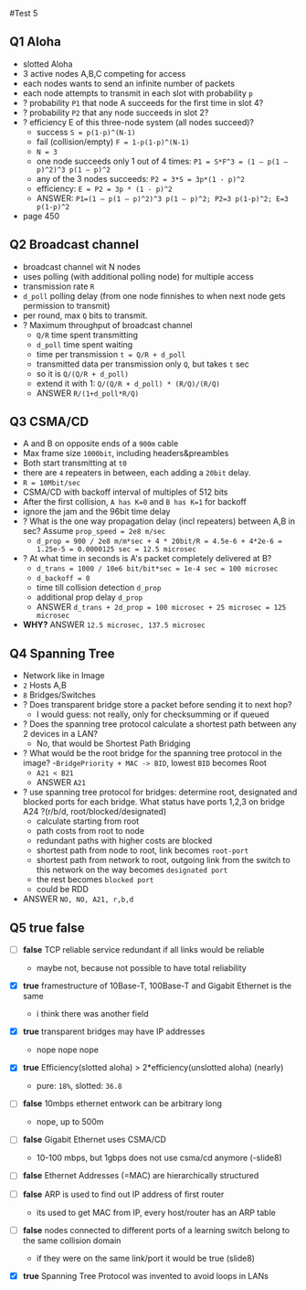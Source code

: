 #Test 5
## Q1 Aloha
- slotted Aloha
- 3 active nodes A,B,C competing for access 
- each nodes wants to send an infinite number of packets
- each node attempts to transmit in each slot with probability `p`
- ? probability `P1` that node A succeeds for the first time in slot 4?
- ? probability `P2` that any node succeeds in slot 2?
- ? efficiency E of this three-node system (all nodes succeed)?
  - success `S = p(1-p)^(N-1)`
  - fail (collision/empty) `F = 1-p(1-p)^(N-1)`
  - `N = 3`
  - one node succeeds only 1 out of 4 times: `P1 = S*F^3 = (1 – p(1 – p)^2)^3 p(1 – p)^2`
  - any of the 3 nodes succeeds: `P2 = 3*S = 3p*(1 - p)^2`
  - efficiency: `E = P2 = 3p * (1 - p)^2`
  - ANSWER: `P1=(1 – p(1 – p)^2)^3 p(1 – p)^2; P2=3 p(1-p)^2; E=3 p(1-p)^2`
- page 450

## Q2 Broadcast channel
- broadcast channel wit N nodes
- uses polling (with additional polling node) for multiple access
- transmission rate `R`
- `d_poll` polling delay (from one node finnishes to when next node gets permission to transmit)
- per round, max `Q` bits to transmit.
- ? Maximum throughput of broadcast channel
  - `Q/R` time spent transmitting
  - `d_poll` time spent waiting
  - time per transmission `t = Q/R + d_poll`
  - transmitted data per transmission only `Q`, but takes `t` sec
  - so it is `Q/(Q/R + d_poll)`
  - extend it with 1: `Q/(Q/R + d_poll) * (R/Q)/(R/Q)`
  - ANSWER `R/(1+d_poll*R/Q)`

## Q3 CSMA/CD
- A and B on opposite ends of a `900m` cable
- Max frame size `1000bit`, including headers&preambles
- Both start transmitting at `t0`
- there are `4` repeaters in between, each adding a `20bit` delay.
- `R = 10Mbit/sec`
- CSMA/CD with backoff interval of multiples of 512 bits
- After the first collision, `A has K=0` and `B has K=1` for backoff
- ignore the jam and the 96bit time delay
- ? What is the one way propagation delay (incl repeaters) between A,B in sec? Assume `prop_speed = 2e8 m/sec`
  - `d_prop = 900 / 2e8 m/m*sec + 4 * 20bit/R = 4.5e-6 + 4*2e-6 = 1.25e-5 = 0.0000125 sec = 12.5 microsec`
- ? At what time in seconds is A's packet completely delivered at B?
  - `d_trans = 1000 / 10e6 bit/bit*sec = 1e-4 sec = 100 microsec`
  - `d_backoff = 0`
  - time till collision detection `d_prop`
  - additional prop delay `d_prop`
  - ANSWER `d_trans + 2d_prop = 100 microsec + 25 microsec = 125 microsec`
- **WHY?** ANSWER `12.5 microsec, 137.5 microsec`
  
## Q4 Spanning Tree
- Network like in Image
- `2` Hosts A,B
- `8` Bridges/Switches
- ? Does transparent bridge store a packet before sending it to next hop?
  - I would guess: not really, only for checksumming or if queued
- ? Does the spanning tree protocol calculate a shortest path between any 2 devices in a LAN?
  - No, that would be Shortest Path Bridging
- ? What would be the root bridge for the spanning tree protocol in the image?
  -`BridgePriority + MAC -> BID`, lowest `BID` becomes Root
  - `A21 < B21`
  - ANSWER `A21`
- ? use spanning tree protocol for bridges: determine root, designated and blocked ports for each bridge. What status have ports 1,2,3 on bridge A24 ?(r/b/d, root/blocked/designated)
  - calculate starting from root
  - path costs from root to node
  - redundant paths with higher costs are blocked
  - shortest path from node to root, link becomes `root-port`
  - shortest path from network to root, outgoing link from the switch to this network on the way becomes `designated port`
  - the rest becomes `blocked port`
  - could be RDD
- ANSWER `NO, NO, A21, r,b,d`
  
## Q5 true false
- [ ] **false** TCP reliable service redundant if all links would be reliable
  - maybe not, because not possible to have total reliability
- [x] **true** framestructure of 10Base-T, 100Base-T and Gigabit Ethernet is the same
  - i think there was another field
- [x] **true** transparent bridges may have IP addresses
  - nope nope nope
- [x] **true** Efficiency(slotted aloha) > 2*efficiency(unslotted aloha) (nearly)
  - pure: `18%`, slotted: `36.8` 
- [ ] **false** 10mbps ethernet entwork can be arbitrary long
  - nope, up to 500m
- [ ] **false** Gigabit Ethernet uses CSMA/CD
  - 10-100 mbps, but 1gbps does not use csma/cd anymore (-slide8)
- [ ] **false** Ethernet Addresses (=MAC) are hierarchically structured
- [ ] **false** ARP is used to find out IP address of first router
  - its used to get MAC from IP, every host/router has an ARP table
- [ ] **false** nodes connected to different ports of a learning switch belong to the same collision domain
  - if they were on the same link/port it would be true (slide8)
- [x] **true** Spanning Tree Protocol was invented to avoid loops in LANs




